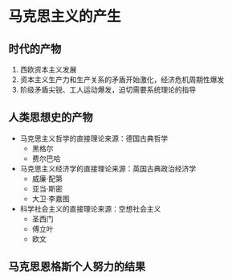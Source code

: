 # 马克思主义的产生

## 时代的产物

1. 西欧资本主义发展
2. 资本主义生产力和生产关系的矛盾开始激化，经济危机周期性爆发
3. 阶级矛盾尖锐、工人运动爆发，迫切需要系统理论的指导

## 人类思想史的产物

- 马克思主义哲学的直接理论来源：德国古典哲学
    - 黑格尔
    - 费尔巴哈
- 马克思主义经济学的直接理论来源：英国古典政治经济学
    - 威廉·配第
    - 亚当·斯密
    - 大卫·李嘉图
- 科学社会主义的直接理论来源：空想社会主义
    - 圣西门
    - 傅立叶
    - 欧文

## 马克思恩格斯个人努力的结果